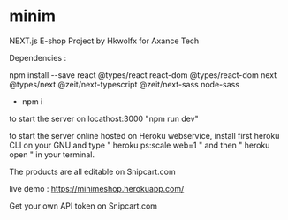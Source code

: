 # minim

NEXT.js E-shop Project by Hkwolfx for Axance Tech

Dependencies :

npm install --save react @types/react react-dom
@types/react-dom next @types/next
@zeit/next-typescript @zeit/next-sass node-sass

+ npm i 


to start the server on locathost:3000 "npm run dev"

to start the server online hosted on Heroku webservice, install first heroku CLI on your GNU
and type " heroku ps:scale web=1 " and then " heroku open " in your terminal.

The products are all editable on Snipcart.com

live demo : https://minimeshop.herokuapp.com/

Get your own API token on Snipcart.com
